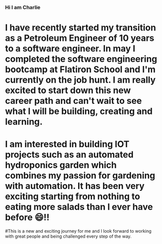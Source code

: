 ### Hi I am Charlie 

# I have recently started my transition as a Petroleum Engineer of 10 years to a software engineer. In may I completed the software engineering bootcamp at Flatiron School and I'm currently on the job hunt. I am really excited to start down this new career path and can't wait to see what I will be building, creating and learning. 

# I am interested in building IOT projects such as an automated hydroponics garden which combines my passion for gardening with automation. It has been very exciting starting from nothing to eating more salads than I ever have before 😄!! 

#This is a new and exciting journey for me and I look forward to working with great people and being challenged every step of the way. 

